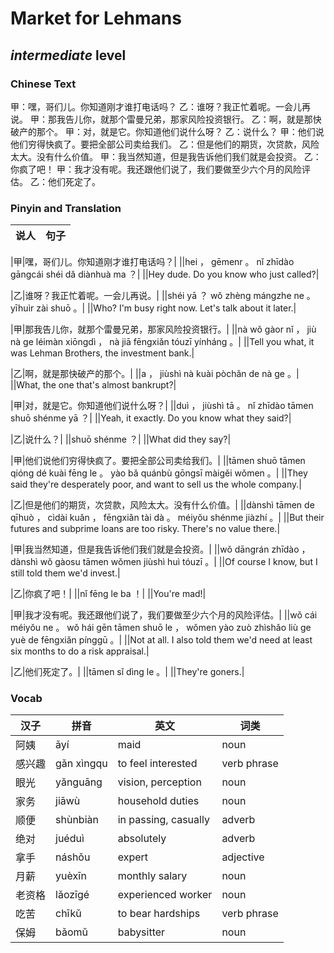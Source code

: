 # Market for Lehmans
## *intermediate* level

### Chinese Text
甲：嘿，哥们儿。你知道刚才谁打电话吗？
乙：谁呀？我正忙着呢。一会儿再说。
甲：那我告儿你，就那个雷曼兄弟，那家风险投资银行。
乙：啊，就是那快破产的那个。
甲：对，就是它。你知道他们说什么呀？
乙：说什么？
甲：他们说他们穷得快疯了。要把全部公司卖给我们。
乙：但是他们的期货，次贷款，风险太大。没有什么价值。
甲：我当然知道，但是我告诉他们我们就是会投资。
乙：你疯了吧！
甲：我才没有呢。我还跟他们说了，我们要做至少六个月的风险评估。
乙：他们死定了。

### Pinyin and Translation
|说人|句子|
|----|----|

|甲|嘿，哥们儿。你知道刚才谁打电话吗？|
||hei ， gēmenr 。 nǐ zhīdào gāngcái shéi dǎ diànhuà ma ？|
||Hey dude. Do you know who just called?|

|乙|谁呀？我正忙着呢。一会儿再说。|
||shéi yā ？ wǒ zhèng mángzhe ne 。 yīhuìr zài shuō 。|
||Who? I'm busy right now. Let's talk about it later.|

|甲|那我告儿你，就那个雷曼兄弟，那家风险投资银行。|
||nà wǒ gàor nǐ ， jiù nà ge léimàn xiōngdì ， nà jiā fēngxiǎn tóuzī yínháng 。|
||Tell you what, it was Lehman Brothers, the investment bank.|

|乙|啊，就是那快破产的那个。|
||a ， jiùshì nà kuài pòchǎn de nà ge 。|
||What, the one that's almost bankrupt?|

|甲|对，就是它。你知道他们说什么呀？|
||duì ， jiùshì tā 。 nǐ zhīdào tāmen shuō shénme yā ？|
||Yeah, it exactly. Do you know what they said?|

|乙|说什么？|
||shuō shénme ？|
||What did they say?|

|甲|他们说他们穷得快疯了。要把全部公司卖给我们。|
||tāmen shuō tāmen qióng dé kuài fēng le 。 yào bǎ quánbù gōngsī màigěi wǒmen 。|
||They said they're desperately poor, and want to sell us the whole company.|

|乙|但是他们的期货，次贷款，风险太大。没有什么价值。|
||dànshì tāmen de qīhuò ， cìdài kuǎn ， fēngxiǎn tài dà 。 méiyǒu shénme jiàzhí 。|
||But their futures and subprime loans are too risky. There's no value there.|

|甲|我当然知道，但是我告诉他们我们就是会投资。|
||wǒ dāngrán zhīdào ， dànshì wǒ gàosu tāmen wǒmen jiùshì huì tóuzī 。|
||Of course I know, but I still told them we'd invest.|

|乙|你疯了吧！|
||nǐ fēng le ba ！|
||You're mad!|

|甲|我才没有呢。我还跟他们说了，我们要做至少六个月的风险评估。|
||wǒ cái méiyǒu ne 。 wǒ hái gēn tāmen shuō le ， wǒmen yào zuò zhìshǎo liù ge yuè de fēngxiǎn pínggū 。|
||Not at all. I also told them we'd need at least six months to do a risk appraisal.|

|乙|他们死定了。|
||tāmen sǐ dìng le 。|
||They're goners.|
### Vocab
|汉子|拼音|英文|词类|
|----|----|----|----|
|阿姨|āyí|maid|noun|
|感兴趣|gǎn xìngqu|to feel interested|verb phrase|
|眼光|yǎnguāng|vision, perception|noun|
|家务|jiāwù|household duties|noun|
|顺便|shùnbiàn|in passing, casually|adverb|
|绝对|juéduì|absolutely|adverb|
|拿手|náshǒu|expert|adjective|
|月薪|yuèxīn|monthly salary|noun|
|老资格|lǎozīgé|experienced worker|noun|
|吃苦|chīkǔ|to bear hardships|verb phrase|
|保姆|bǎomǔ|babysitter|noun|